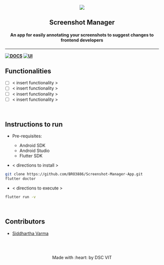 <p align="center">
	<img src="https://user-images.githubusercontent.com/30529572/72455010-fb38d400-37e7-11ea-9c1e-8cdeb5f5906e.png" />
	<h2 align="center">Screenshot Manager</h2>
	<h4 align="center">An app for easily annotating your screenshots to suggest changes to frontend developers<h4>
</p>

---
[![DOCS](https://img.shields.io/badge/Documentation-see%20docs-green?style=flat-square&logo=appveyor)](INSERT_LINK_FOR_DOCS_HERE) 
  [![UI ](https://img.shields.io/badge/User%20Interface-Link%20to%20UI-orange?style=flat-square&logo=appveyor)](INSERT_UI_LINK_HERE)


## Functionalities
- [ ]  < insert functionality >
- [ ]  < insert functionality >
- [ ]  < insert functionality >
- [ ]  < insert functionality >

<br>


## Instructions to run

* Pre-requisites:
	- Android SDK
	- Android Studio
	- Flutter SDK

* < directions to install > 
```bash
git clone https://github.com/BRO3886/Screenshot-Manager-App.git
flutter doctor
```

* < directions to execute >

```bash
flutter run -v
```

<br>

## Contributors

* [Siddhartha Varma](https://github.com/BRO3886)



<br>
<br>

<p align="center">
	Made with :heart: by DSC VIT
</p>

